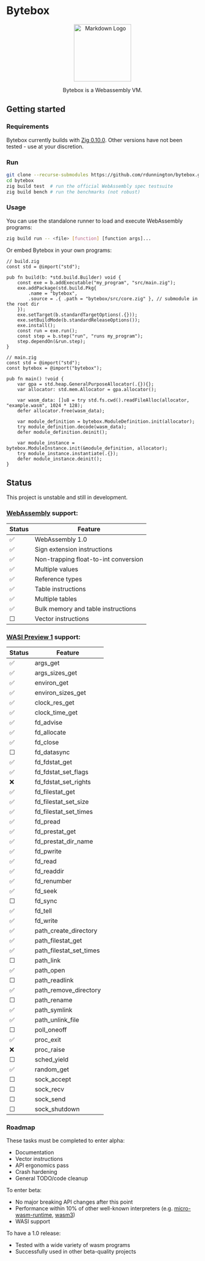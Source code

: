 # Bytebox

<div align="center">
<a href=https://webassembly.org/><img src="https://avatars.githubusercontent.com/u/11578470?s=200&v=4" alt="Markdown Logo" width="150"/></a>

Bytebox is a Webassembly VM.
</div>

## Getting started

### Requirements
Bytebox currently builds with [Zig 0.10.0](https://ziglang.org/download). Other versions have not been tested - use at your discretion.

### Run

```sh
git clone --recurse-submodules https://github.com/rdunnington/bytebox.git
cd bytebox
zig build test  # run the official WebAssembly spec testsuite
zig build bench # run the benchmarks (not robust)
```

### Usage

You can use the standalone runner to load and execute WebAssembly programs:
```sh
zig build run -- <file> [function] [function args]...
```

Or embed Bytebox in your own programs:

```zig
// build.zig
const std = @import("std");

pub fn build(b: *std.build.Builder) void {
    const exe = b.addExecutable("my_program", "src/main.zig");
    exe.addPackage(std.build.Pkg{
        .name = "bytebox",
        .source = .{ .path = "bytebox/src/core.zig" }, // submodule in the root dir
    });
    exe.setTarget(b.standardTargetOptions(.{}));
    exe.setBuildMode(b.standardReleaseOptions());
    exe.install();
    const run = exe.run();
    const step = b.step("run", "runs my_program");
    step.dependOn(&run.step);
}

// main.zig
const std = @import("std");
const bytebox = @import("bytebox");

pub fn main() !void {
    var gpa = std.heap.GeneralPurposeAllocator(.{}){};
    var allocator: std.mem.Allocator = gpa.allocator();

    var wasm_data: []u8 = try std.fs.cwd().readFileAlloc(allocator, "example.wasm", 1024 * 128);
    defer allocator.free(wasm_data);

    var module_definition = bytebox.ModuleDefinition.init(allocator);
    try module_definition.decode(wasm_data);
    defer module_definition.deinit();

    var module_instance = bytebox.ModuleInstance.init(&module_definition, allocator);
    try module_instance.instantiate(.{});
    defer module_instance.deinit();
}
```

## Status

This project is unstable and still in development.

### [WebAssembly](https://webassembly.github.io/spec/core/index.html) support:

| Status | Feature |
| --- | --- |
|✅|WebAssembly 1.0|
|✅|Sign extension instructions|
|✅|Non-trapping float-to-int conversion|
|✅|Multiple values|
|✅|Reference types|
|✅|Table instructions|
|✅|Multiple tables|
|✅|Bulk memory and table instructions|
|☐|Vector instructions|

### [WASI Preview 1](https://github.com/WebAssembly/WASI/tree/main) support:

| Status | Feature |
| --- | --- |
|✅|args_get|
|✅|args_sizes_get|
|✅|environ_get|
|✅|environ_sizes_get|
|✅|clock_res_get|
|✅|clock_time_get|
|✅|fd_advise|
|✅|fd_allocate|
|✅|fd_close|
|☐|fd_datasync|
|✅|fd_fdstat_get|
|✅|fd_fdstat_set_flags|
|❌|fd_fdstat_set_rights|
|✅|fd_filestat_get|
|✅|fd_filestat_set_size|
|✅|fd_filestat_set_times|
|✅|fd_pread|
|✅|fd_prestat_get|
|✅|fd_prestat_dir_name|
|✅|fd_pwrite|
|✅|fd_read|
|✅|fd_readdir|
|✅|fd_renumber|
|✅|fd_seek|
|☐|fd_sync|
|✅|fd_tell|
|✅|fd_write|
|✅|path_create_directory|
|✅|path_filestat_get|
|✅|path_filestat_set_times|
|☐|path_link|
|✅|path_open|
|☐|path_readlink|
|✅|path_remove_directory|
|☐|path_rename|
|✅|path_symlink|
|✅|path_unlink_file|
|☐|poll_oneoff|
|✅|proc_exit|
|❌|proc_raise|
|☐|sched_yield|
|✅|random_get|
|☐|sock_accept|
|☐|sock_recv|
|☐|sock_send|
|☐|sock_shutdown|

### Roadmap
These tasks must be completed to enter alpha:
* Documentation
* Vector instructions
* API ergonomics pass
* Crash hardening
* General TODO/code cleanup

To enter beta:
* No major breaking API changes after this point
* Performance within 10% of other well-known interpreters (e.g. [micro-wasm-runtime](https://github.com/bytecodealliance/wasm-micro-runtime), [wasm3](https://github.com/wasm3/wasm3))
* WASI support

To have a 1.0 release:
* Tested with a wide variety of wasm programs
* Successfully used in other beta-quality projects
